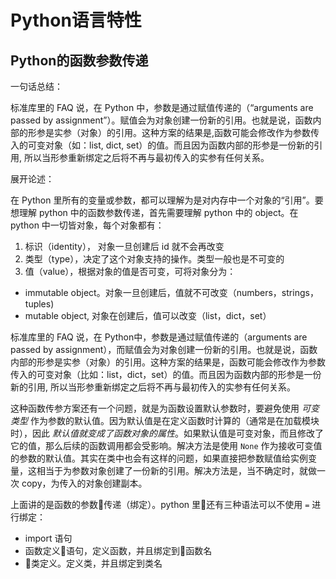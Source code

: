 # Python语言特性

## Python的函数参数传递

一句话总结：

标准库里的 FAQ 说，在 Python 中，参数是通过赋值传递的（“arguments are passed by assignment”）。赋值会为对象创建一份新的引用。也就是说，函数内部的形参是实参（对象）的引用。这种方案的结果是,函数可能会修改作为参数传入的可变对象（如：list, dict, set）的值。而且因为函数内部的形参是一份新的引用, 所以当形参重新绑定之后将不再与最初传入的实参有任何关系。


展开论述：

在 Python 里所有的变量或参数，都可以理解为是对内存中一个对象的“引用”。要想理解 python 中的函数参数传递，首先需要理解 python 中的 object。在 python 中一切皆对象，每个对象都有：

1. 标识（identity）， 对象一旦创建后 id 就不会再改变
2. 类型（type），决定了这个对象支持的操作。类型一般也是不可变的
3. 值（value），根据对象的值是否可变，可将对象分为：
  - immutable object。对象一旦创建后，值就不可改变（numbers，strings， tuples)
  - mutable object, 对象在创建后，值可以改变（list，dict，set）

标准库里的 FAQ 说，在 Python中，参数是通过赋值传递的（arguments are passed by assignment），而赋值会为对象创建一份新的引用。也就是说，函数内部的形参是实参（对象）的引用。这种方案的结果是，函数可能会修改作为参数传入的可变对象（比如：list，dict，set）的值。而且因为函数内部的形参是一份新的引用, 所以当形参重新绑定之后将不再与最初传入的实参有任何关系。

这种函数传参方案还有一个问题，就是为函数设置默认参数时，要避免使用 _可变类型_ 作为参数的默认值。因为默认值是在定义函数时计算的（通常是在加载模块时），因此 _默认值就变成了函数对象的属性_。如果默认值是可变对象，而且修改了它的值，那么后续的函数调用都会受影响。解决方法是使用 `None` 作为接收可变值的参数的默认值。其实在类中也会有这样的问题，如果直接把参数赋值给实例变量，这相当于为参数对象创建了一份新的引用。解决方法是，当不确定时，就做一次 copy，为传入的对象创建副本。

上面讲的是函数的参数传递（绑定）。python 里还有三种语法可以不使用 `=` 进行绑定：

- import 语句
- 函数定义语句，定义函数，并且绑定到函数名
- 类定义。定义类，并且绑定到类名

